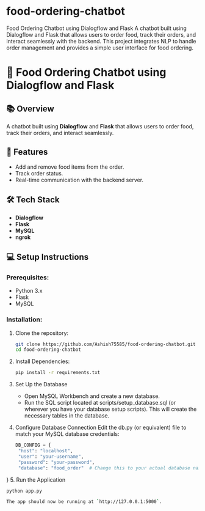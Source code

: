 # food-ordering-chatbot
Food Ordering Chatbot using Dialogflow and Flask A chatbot built using Dialogflow and Flask that allows users to order food, track their orders, and interact seamlessly with the backend. This project integrates NLP to handle order management and provides a simple user interface for food ordering.
# 🍔 Food Ordering Chatbot using Dialogflow and Flask

## 📚 **Overview**
A chatbot built using **Dialogflow** and **Flask** that allows users to order food, track their orders, and interact seamlessly.

## 🚀 **Features**
- Add and remove food items from the order.  
- Track order status.  
- Real-time communication with the backend server.

## 🛠️ **Tech Stack**
- **Dialogflow**  
- **Flask**  
- **MySQL**
- **ngrok**

## 💻 **Setup Instructions**

### Prerequisites:
- Python 3.x  
- Flask  
- MySQL  

### Installation:
1. Clone the repository:  
   ```bash
   git clone https://github.com/Ashish75585/food-ordering-chatbot.git
   cd food-ordering-chatbot
2. Install Dependencies:
   ```bash
   pip install -r requirements.txt

3. Set Up the Database
   - Open MySQL Workbench and create a new database.
   - Run the SQL script located at scripts/setup_database.sql (or wherever you have your database setup scripts). This will create the    necessary tables in the database.

4. Configure Database Connection
   Edit the db.py (or equivalent) file to match your MySQL database credentials:
   ```python
   DB_CONFIG = {
    "host": "localhost",
    "user": "your-username",
    "password": "your-password",
    "database": "food_order"  # Change this to your actual database name
}
5. Run the Application
```bash
python app.py

The app should now be running at `http://127.0.0.1:5000`.
   
